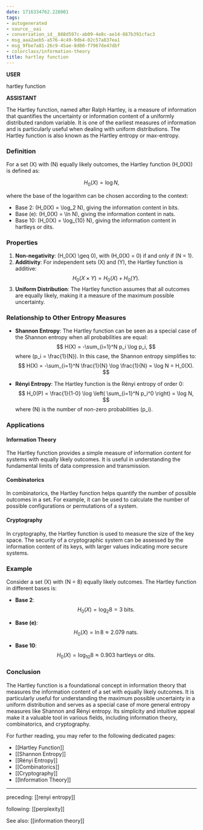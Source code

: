 ```yaml
---
date: 1716334762.228001
tags:
- autogenerated
- source__oai
- conversation_id__888d597c-ab09-4e8c-ae14-867b391cfac3
- msg_aaa2aeb5-a576-4c49-9db4-02c57a837ea1
- msg_9fbe7a81-26c9-45ae-8d00-f7967de47dbf
- colorclass/information-theory
title: hartley function
---
```


**USER**

hartley function


**ASSISTANT**

The Hartley function, named after Ralph Hartley, is a measure of information that quantifies the uncertainty or information content of a uniformly distributed random variable. It is one of the earliest measures of information and is particularly useful when dealing with uniform distributions. The Hartley function is also known as the Hartley entropy or max-entropy.

### Definition

For a set \(X\) with \(N\) equally likely outcomes, the Hartley function \(H_0(X)\) is defined as:

$$
H_0(X) = \log N,
$$

where the base of the logarithm can be chosen according to the context:
- Base 2: \(H_0(X) = \log_2 N\), giving the information content in bits.
- Base \(e\): \(H_0(X) = \ln N\), giving the information content in nats.
- Base 10: \(H_0(X) = \log_{10} N\), giving the information content in hartleys or dits.

### Properties

1. **Non-negativity**: \(H_0(X) \geq 0\), with \(H_0(X) = 0\) if and only if \(N = 1\).
2. **Additivity**: For independent sets \(X\) and \(Y\), the Hartley function is additive:
   $$
   H_0(X \times Y) = H_0(X) + H_0(Y).
   $$
3. **Uniform Distribution**: The Hartley function assumes that all outcomes are equally likely, making it a measure of the maximum possible uncertainty.

### Relationship to Other Entropy Measures

- **Shannon Entropy**: The Hartley function can be seen as a special case of the Shannon entropy when all probabilities are equal:
  $$
  H(X) = -\sum_{i=1}^N p_i \log p_i,
  $$
  where \(p_i = \frac{1}{N}\). In this case, the Shannon entropy simplifies to:
  $$
  H(X) = -\sum_{i=1}^N \frac{1}{N} \log \frac{1}{N} = \log N = H_0(X).
  $$

- **Rényi Entropy**: The Hartley function is the Rényi entropy of order 0:
  $$
  H_0(P) = \frac{1}{1-0} \log \left( \sum_{i=1}^N p_i^0 \right) = \log N,
  $$
  where \(N\) is the number of non-zero probabilities \(p_i\).

### Applications

#### Information Theory

The Hartley function provides a simple measure of information content for systems with equally likely outcomes. It is useful in understanding the fundamental limits of data compression and transmission.

#### Combinatorics

In combinatorics, the Hartley function helps quantify the number of possible outcomes in a set. For example, it can be used to calculate the number of possible configurations or permutations of a system.

#### Cryptography

In cryptography, the Hartley function is used to measure the size of the key space. The security of a cryptographic system can be assessed by the information content of its keys, with larger values indicating more secure systems.

### Example

Consider a set \(X\) with \(N = 8\) equally likely outcomes. The Hartley function in different bases is:

- **Base 2**:
  $$
  H_0(X) = \log_2 8 = 3 \text{ bits}.
  $$

- **Base \(e\)**:
  $$
  H_0(X) = \ln 8 \approx 2.079 \text{ nats}.
  $$

- **Base 10**:
  $$
  H_0(X) = \log_{10} 8 \approx 0.903 \text{ hartleys or dits}.
  $$

### Conclusion

The Hartley function is a foundational concept in information theory that measures the information content of a set with equally likely outcomes. It is particularly useful for understanding the maximum possible uncertainty in a uniform distribution and serves as a special case of more general entropy measures like Shannon and Rényi entropy. Its simplicity and intuitive appeal make it a valuable tool in various fields, including information theory, combinatorics, and cryptography.

For further reading, you may refer to the following dedicated pages:
- [[Hartley Function]]
- [[Shannon Entropy]]
- [[Rényi Entropy]]
- [[Combinatorics]]
- [[Cryptography]]
- [[Information Theory]]


---

preceding: [[renyi entropy]]  


following: [[perplexity]]

See also: [[information theory]]